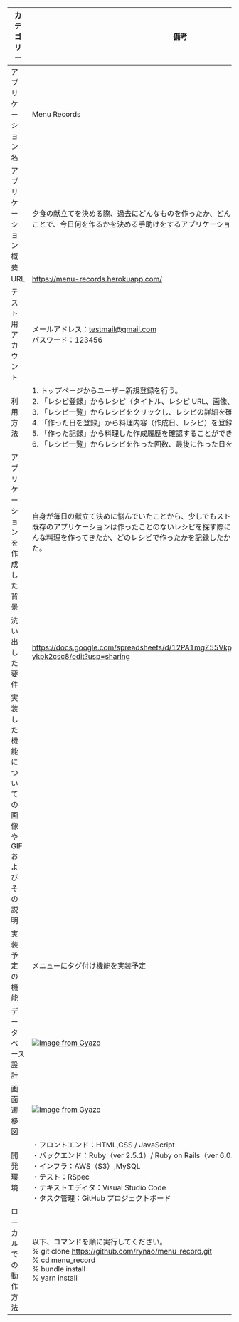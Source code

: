 | カテゴリー                                      | 備考                                                                                                                                                                                                                                                                                                                                                                                                                   |
| ----------------------------------------------- | ---------------------------------------------------------------------------------------------------------------------------------------------------------------------------------------------------------------------------------------------------------------------------------------------------------------------------------------------------------------------------------------------------------------------- |
| アプリケーション名                              | Menu Records                                                                                                                                                                                                                                                                                                                                                                                                           |
| アプリケーション概要                            | 夕食の献立てを決める際、過去にどんなものを作ったか、どんなレシピだったかを記録することで、今日何を作るかを決める手助けをするアプリケーション                                                                                                                                                                                                                                                                           |
| URL                                             | https://menu-records.herokuapp.com/                                                                                                                                                                                                                                                                                                                                                                                    |
| テスト用アカウント                              | メールアドレス：testmail@gmail.com<br>パスワード：123456                                                                                                                                                                                                                                                                                                                                                               |
| 利用方法                                        | 1. トップページからユーザー新規登録を行う。<br>2. 「レシピ登録」からレシピ（タイトル、レシピ URL、画像、メモ）を登録する。<br>3. 「レシピ一覧」からレシピをクリックし、レシピの詳細を確認する。<br>4. 「作った日を登録」から料理内容（作成日、レシピ）を登録する。<br>5. 「作った記録」から料理した作成履歴を確認することができる。<br>6. 「レシピ一覧」からレシピを作った回数、最後に作った日を確認することができる。 |
| アプリケーションを作成した背景                  | 自身が毎日の献立て決めに悩んでいたことから、少しでもストレスを減らしたいと考えた。<br>既存のアプリケーションは作ったことのないレシピを探す際には便利だが、自分が今までどんな料理を作ってきたか、どのレシピで作ったかを記録したかったので自作することにした。                                                                                                                                                           |
| 洗い出した要件                                  | https://docs.google.com/spreadsheets/d/12PA1mgZ55Vkpj1scc748OMzBb2tkV5XH0-ykpk2csc8/edit?usp=sharing                                                                                                                                                                                                                                                                                                                   |
| 実装した機能についての画像や GIF およびその説明 |                                                                                                                                                                                                                                                                                                                                                                                                                        |
| 実装予定の機能                                  | メニューにタグ付け機能を実装予定                                                                                                                                                                                                                                                                                                                                                                                       |
| データベース設計                                | [![Image from Gyazo](https://i.gyazo.com/a4c9314d66cfc8dfa24447d530a3ec01.png)](https://gyazo.com/a4c9314d66cfc8dfa24447d530a3ec01)                                                                                                                                                                                                                                                                                    |
| 画面遷移図                                      | [![Image from Gyazo](https://i.gyazo.com/e32a90b815a874157b0beb92875d4fb0.png)](https://gyazo.com/e32a90b815a874157b0beb92875d4fb0)                                                                                                                                                                                                                                                                                    |
| 開発環境                                        | ・フロントエンド：HTML,CSS / JavaScript<br>・バックエンド：Ruby（ver 2.5.1）/ Ruby on Rails（ver 6.0.4）<br>・インフラ：AWS（S3）,MySQL<br>・テスト：RSpec<br>・テキストエディタ：Visual Studio Code<br>・タスク管理：GitHub プロジェクトボード                                                                                                                                                                        |
| ローカルでの動作方法                            | 以下、コマンドを順に実行してください。<br>% git clone https://github.com/rynao/menu_record.git<br>% cd menu_record<br>% bundle install<br>% yarn install                                                                                                                                                                                                                                                               |
